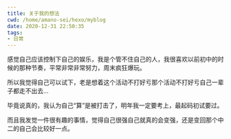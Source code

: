 ```yaml
---
title: 关于我的想法
cwd: /home/amano-sei/hexo/myblog
date: 2020-12-31 22:50:35
tags:
- 日常
---
```


感觉自己应该控制下自己的娱乐，我是个管不住自己的人，我很喜欢以前初中的时候的那种节奏，平常非常非常努力，周末疯狂爆玩。

所以我觉得自己可以试下，老是想着这个活动不打好亏那个活动不打好亏自己一辈子都走不出去...

毕竟说真的，我认为自己“算”是被打击了，明年我一定要考上，最起码初试要过。

而且我发觉一件很有趣的事情，觉得自己很强自己就真的会变强，还是变回那个中二的自己会比较好一点。

